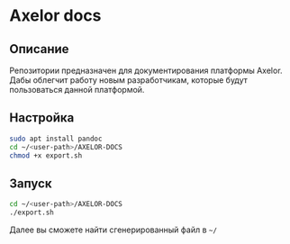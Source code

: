 # Axelor docs
## Описание
Репозитории предназначен для документирования платформы Axelor.  
Дабы облегчит работу новым разработчикам, которые будут пользоваться данной платформой.

## Настройка
```bash
sudo apt install pandoc
cd ~/<user-path>/AXELOR-DOCS
chmod +x export.sh
```
## Запуск 
```bash
cd ~/<user-path>/AXELOR-DOCS
./export.sh
```
Далее вы сможете найти сгенерированный файл в `~/` 
